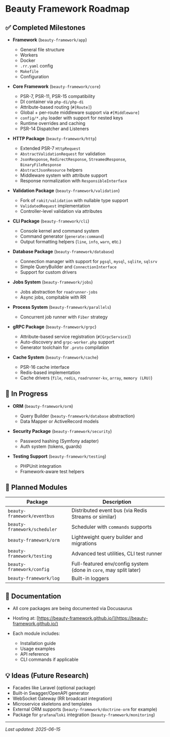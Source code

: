 # Beauty Framework Roadmap

## ✅ Completed Milestones

* **Framework** (`beauty-framework/app`)

  * General file structure
  * Workers
  * Docker
  * `.rr.yaml` config
  * `Makefile`
  * Configuration

* **Core Framework** (`beauty-framework/core`)

  * PSR-7, PSR-11, PSR-15 compatibility
  * DI container via `php-di/php-di`
  * Attribute-based routing (`#[Route]`)
  * Global + per-route middleware support via `#[Middleware]`
  * `config/*.php` loader with support for nested keys
  * Runtime overrides and caching
  * PSR-14 Dispatcher and Listeners

* **HTTP Package** (`beauty-framework/http`)

  * Extended PSR-7 `HttpRequest`
  * `AbstractValidationRequest` for validation
  * `JsonResponse`, `RedirectResponse`, `StreamedResponse`, `BinaryFileResponse`
  * `AbstractJsonResource` helpers
  * Middleware system with attribute support
  * Response normalization with `ResponsibleInterface`

* **Validation Package** (`beauty-framework/validation`)

  * Fork of `rakit/validation` with nullable type support
  * `ValidatedRequest` implementation
  * Controller-level validation via attributes

* **CLI Package** (`beauty-framework/cli`)

  * Console kernel and command system
  * Command generator (`generate:command`)
  * Output formatting helpers (`line`, `info`, `warn`, etc.)

* **Database Package** (`beauty-framework/database`)

  * Connection manager with support for `pgsql`, `mysql`, `sqlite`, `sqlsrv`
  * Simple QueryBuilder and `ConnectionInterface`
  * Support for custom drivers

* **Jobs System** (`beauty-framework/jobs`)

  * Jobs abstraction for `roadrunner-jobs`
  * Async jobs, compitable with RR

* **Process System** (`beauty-framework/parallels`)

  * Concurrent job runner with `Fiber` strategy

* **gRPC Package** (`beauty-framework/grpc`)

  * Attribute-based service registration (`#[GrpcService]`)
  * Auto-discovery and `grpc-worker.php` support
  * Generator toolchain for `.proto` compilation

* **Cache System** (`beauty-framework/cache`)

  * PSR-16 cache interface
  * Redis-based implementation
  * Cache drivers (`file`, `redis`, `roadrunner-kv`, `array`, `memory (LRU)`)

## 🚧 In Progress

* **ORM** (`beauty-framework/orm`)

  * Query Builder (`beauty-framework/database` abstraction)
  * Data Mapper or ActiveRecord models

* **Security Package** (`beauty-framework/security`)

  * Password hashing (Symfony adapter)
  * Auth system (tokens, guards)

* **Testing Support** (`beauty-framework/testing`)

  * PHPUnit integration
  * Framework-aware test helpers


## 🧪 Planned Modules

| Package                      | Description                                                       |
|------------------------------|-------------------------------------------------------------------|
| `beauty-framework/eventbus`  | Distributed event bus (via Redis Streams or similar)              |
| `beauty-framework/scheduler` | Scheduler with `commands` supports                                |
| `beauty-framework/orm`       | Lightweight query builder and migrations                          |
| `beauty-framework/testing`   | Advanced test utilities, CLI test runner                          |
| `beauty-framework/config`    | Full-featured env/config system (done in `core`, may split later) |
| `beauty-framework/log`       | Built-in loggers                                                  |

## 📘 Documentation

* All core packages are being documented via Docusaurus
* Hosting at: [https://beauty-framework.github.io/](https://beauty-framework.github.io/)
* Each module includes:

  * Installation guide
  * Usage examples
  * API reference
  * CLI commands if applicable

## 💡 Ideas (Future Research)

* Facades like Laravel (optional package)
* Built-in Swagger/OpenAPI generator
* WebSocket Gateway (RR broadcast integration)
* Microservice skeletons and templates
* External ORM supports (`beauty-framework/doctrine-orm` for example)
* Package for `grafana`/`loki` integration (`beauty-framework/monitoring`) 

---

*Last updated: 2025-06-15*
